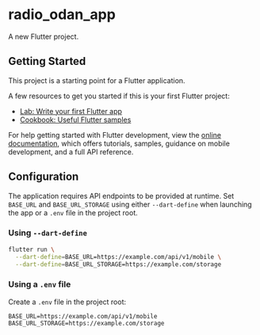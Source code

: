 # radio_odan_app

A new Flutter project.

## Getting Started

This project is a starting point for a Flutter application.

A few resources to get you started if this is your first Flutter project:

- [Lab: Write your first Flutter app](https://docs.flutter.dev/get-started/codelab)
- [Cookbook: Useful Flutter samples](https://docs.flutter.dev/cookbook)

For help getting started with Flutter development, view the
[online documentation](https://docs.flutter.dev/), which offers tutorials,
samples, guidance on mobile development, and a full API reference.

## Configuration

The application requires API endpoints to be provided at runtime. Set `BASE_URL`
and `BASE_URL_STORAGE` using either `--dart-define` when launching the app or a
`.env` file in the project root.

### Using `--dart-define`

```bash
flutter run \
  --dart-define=BASE_URL=https://example.com/api/v1/mobile \
  --dart-define=BASE_URL_STORAGE=https://example.com/storage
```

### Using a `.env` file

Create a `.env` file in the project root:

```env
BASE_URL=https://example.com/api/v1/mobile
BASE_URL_STORAGE=https://example.com/storage
```
